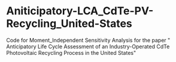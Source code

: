# Aniticipatory-LCA_CdTe-PV-Recycling_United-States
Code for Moment_Independent Sensitivity Analysis for the paper  " Anticipatory Life Cycle Assessment of an Industry-Operated CdTe Photovoltaic Recycling Process in the United States"
